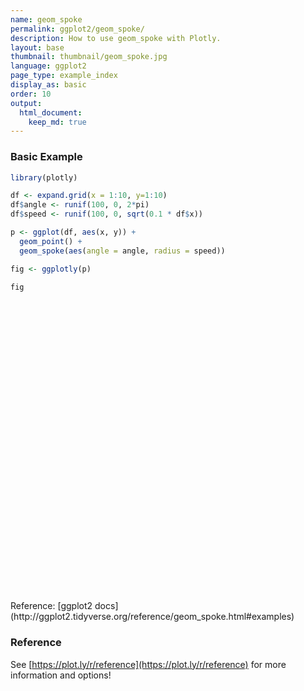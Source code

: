 ```yaml
---
name: geom_spoke
permalink: ggplot2/geom_spoke/
description: How to use geom_spoke with Plotly.
layout: base
thumbnail: thumbnail/geom_spoke.jpg
language: ggplot2
page_type: example_index
display_as: basic
order: 10
output:
  html_document:
    keep_md: true
---
```



### Basic Example


```r
library(plotly)

df <- expand.grid(x = 1:10, y=1:10)
df$angle <- runif(100, 0, 2*pi)
df$speed <- runif(100, 0, sqrt(0.1 * df$x))

p <- ggplot(df, aes(x, y)) +
  geom_point() +
  geom_spoke(aes(angle = angle, radius = speed))

fig <- ggplotly(p)

fig
```

<div id="htmlwidget-0286d17218e89918b6de" style="width:672px;height:480px;" class="plotly html-widget"></div>
<script type="application/json" data-for="htmlwidget-0286d17218e89918b6de">{"x":{"data":[{"x":[1,2,3,4,5,6,7,8,9,10,1,2,3,4,5,6,7,8,9,10,1,2,3,4,5,6,7,8,9,10,1,2,3,4,5,6,7,8,9,10,1,2,3,4,5,6,7,8,9,10,1,2,3,4,5,6,7,8,9,10,1,2,3,4,5,6,7,8,9,10,1,2,3,4,5,6,7,8,9,10,1,2,3,4,5,6,7,8,9,10,1,2,3,4,5,6,7,8,9,10],"y":[1,1,1,1,1,1,1,1,1,1,2,2,2,2,2,2,2,2,2,2,3,3,3,3,3,3,3,3,3,3,4,4,4,4,4,4,4,4,4,4,5,5,5,5,5,5,5,5,5,5,6,6,6,6,6,6,6,6,6,6,7,7,7,7,7,7,7,7,7,7,8,8,8,8,8,8,8,8,8,8,9,9,9,9,9,9,9,9,9,9,10,10,10,10,10,10,10,10,10,10],"text":["x:  1<br />y:  1","x:  2<br />y:  1","x:  3<br />y:  1","x:  4<br />y:  1","x:  5<br />y:  1","x:  6<br />y:  1","x:  7<br />y:  1","x:  8<br />y:  1","x:  9<br />y:  1","x: 10<br />y:  1","x:  1<br />y:  2","x:  2<br />y:  2","x:  3<br />y:  2","x:  4<br />y:  2","x:  5<br />y:  2","x:  6<br />y:  2","x:  7<br />y:  2","x:  8<br />y:  2","x:  9<br />y:  2","x: 10<br />y:  2","x:  1<br />y:  3","x:  2<br />y:  3","x:  3<br />y:  3","x:  4<br />y:  3","x:  5<br />y:  3","x:  6<br />y:  3","x:  7<br />y:  3","x:  8<br />y:  3","x:  9<br />y:  3","x: 10<br />y:  3","x:  1<br />y:  4","x:  2<br />y:  4","x:  3<br />y:  4","x:  4<br />y:  4","x:  5<br />y:  4","x:  6<br />y:  4","x:  7<br />y:  4","x:  8<br />y:  4","x:  9<br />y:  4","x: 10<br />y:  4","x:  1<br />y:  5","x:  2<br />y:  5","x:  3<br />y:  5","x:  4<br />y:  5","x:  5<br />y:  5","x:  6<br />y:  5","x:  7<br />y:  5","x:  8<br />y:  5","x:  9<br />y:  5","x: 10<br />y:  5","x:  1<br />y:  6","x:  2<br />y:  6","x:  3<br />y:  6","x:  4<br />y:  6","x:  5<br />y:  6","x:  6<br />y:  6","x:  7<br />y:  6","x:  8<br />y:  6","x:  9<br />y:  6","x: 10<br />y:  6","x:  1<br />y:  7","x:  2<br />y:  7","x:  3<br />y:  7","x:  4<br />y:  7","x:  5<br />y:  7","x:  6<br />y:  7","x:  7<br />y:  7","x:  8<br />y:  7","x:  9<br />y:  7","x: 10<br />y:  7","x:  1<br />y:  8","x:  2<br />y:  8","x:  3<br />y:  8","x:  4<br />y:  8","x:  5<br />y:  8","x:  6<br />y:  8","x:  7<br />y:  8","x:  8<br />y:  8","x:  9<br />y:  8","x: 10<br />y:  8","x:  1<br />y:  9","x:  2<br />y:  9","x:  3<br />y:  9","x:  4<br />y:  9","x:  5<br />y:  9","x:  6<br />y:  9","x:  7<br />y:  9","x:  8<br />y:  9","x:  9<br />y:  9","x: 10<br />y:  9","x:  1<br />y: 10","x:  2<br />y: 10","x:  3<br />y: 10","x:  4<br />y: 10","x:  5<br />y: 10","x:  6<br />y: 10","x:  7<br />y: 10","x:  8<br />y: 10","x:  9<br />y: 10","x: 10<br />y: 10"],"type":"scatter","mode":"markers","marker":{"autocolorscale":false,"color":"rgba(0,0,0,1)","opacity":1,"size":5.66929133858268,"symbol":"circle","line":{"width":1.88976377952756,"color":"rgba(0,0,0,1)"}},"hoveron":"points","showlegend":false,"xaxis":"x","yaxis":"y","hoverinfo":"text","frame":null},{"x":[1,1.21201313568561,null,2,2.04364206009964,null,3,3.06313703203542,null,4,4.28076952884332,null,5,5.65912964551669,null,6,5.88308628289077,null,7,7.30531054359817,null,8,7.89279009191184,null,9,9.36658329106623,null,10,9.5191847635706,null,1,0.786647942970197,null,2,2.05034850299116,null,3,3.52203895038945,null,4,3.90084493151391,null,5,4.95969391462102,null,6,6.23633583437254,null,7,7.12249932886243,null,8,7.56177396405849,null,9,9.11990787479297,null,10,10.9033142369887,null,1,1.25265881167946,null,2,1.95142878484219,null,3,2.8650293286432,null,4,4.11322558529335,null,5,5.10391919133614,null,6,5.95496391236221,null,7,7.36190058598747,null,8,8.15349478413992,null,9,9.37506242527242,null,10,9.65374319455668,null,1,1.10580376083771,null,2,2.21129227108026,null,3,3.15615848065393,null,4,3.6936648627868,null,5,4.86654293826504,null,6,6.12982259644343,null,7,6.84578636857949,null,8,8.68846704218974,null,9,8.78746277945324,null,10,9.61801646966968,null,1,0.945723218301364,null,2,2.13227611289994,null,3,3.33151807244008,null,4,3.80543271626004,null,5,4.88848735158555,null,6,5.91271682735494,null,7,7.15036572275989,null,8,8.62948684847919,null,9,9.14091201728691,null,10,10.7184626441707,null,1,1.25394924547979,null,2,1.7924596639464,null,3,3.04335885577554,null,4,3.61957837867634,null,5,4.92181785168584,null,6,5.4127864906329,null,7,6.98000297824835,null,8,7.74185828384432,null,9,9.09165259437044,null,10,10.2969595364513,null,1,1.19286502523283,null,2,1.74605406002113,null,3,3.00497097994789,null,4,3.57461862134647,null,5,5.16299734156864,null,6,6.09839836832015,null,7,7.51366023247252,null,8,7.94438723980602,null,9,9.08069872456055,null,10,10.4168028056281,null,1,0.994357233445396,null,2,1.7639698876429,null,3,3.30510084854759,null,4,4.53189028242663,null,5,5.16260565374681,null,6,5.99690542054188,null,7,6.92835313283553,null,8,7.9008286781038,null,9,9.02021078547782,null,10,9.56834204366629,null,1,0.959923274153966,null,2,2.00507000285662,null,3,3.03206296558484,null,4,3.98101546241057,null,5,5.00411010362535,null,6,5.55609014420497,null,7,6.72754942520199,null,8,8.55025115444673,null,9,8.93036022266165,null,10,10.1301138548721,null,1,1.00309256295886,null,2,2.03532307453208,null,3,3.16433931553443,null,4,3.78993459199965,null,5,5.12897724644603,null,6,5.54090874278892,null,7,6.90036141854056,null,8,8.1599155771603,null,9,9.07437960488784,null,10,9.90177285533885],"y":[1,1.10273306194515,null,1,1.05601723052583,null,1,0.995012216025931,null,1,1.20138144482278,null,1,1.1137214725021,null,1,0.826145596128441,null,1,0.288776404785591,null,1,1.72058343655236,null,1,1.20938587398464,null,1,0.928284661914185,null,2,1.86827122281578,null,2,1.87784687605927,null,2,2.07230185156673,null,2,1.88694360266419,null,2,2.01639175638189,null,2,2.70769521825521,null,2,2.41696912264243,null,2,2.67312571096094,null,2,1.94638345448306,null,2,2.03005498683724,null,3,3.04293931117831,null,3,3.16793673852864,null,3,3.13238895998608,null,3,2.99247523477051,null,3,3.06429445873799,null,3,3.24914790046497,null,3,3.64043699843875,null,3,3.38136557986022,null,3,3.2054164160817,null,3,3.36781211586391,null,4,4.19066187440718,null,4,4.19320318360453,null,4,4.18536413758748,null,4,4.0707021981644,null,4,3.86117813052933,null,4,3.82574938490439,null,4,3.92230598809938,null,4,3.91993456468353,null,4,3.36016117211721,null,4,3.94171588333807,null,5,4.94365905475368,null,5,4.87307740336758,null,5,5.11931546013022,null,5,4.92053860767581,null,5,4.9608402369945,null,5,4.74119690714545,null,5,5.12096506154745,null,5,5.23302840642621,null,5,4.08151331921325,null,5,5.04169997776553,null,6,5.93804566765068,null,6,6.31180537865312,null,6,6.06719533480217,null,6,6.10762569541915,null,6,5.45434778549947,null,6,5.93164725163703,null,6,6.7077788609678,null,6,5.7668872347515,null,6,6.20684830118807,null,6,6.44160239287403,null,7,7.08495914340828,null,7,6.77687140254638,null,7,7.00120135682446,null,7,6.65345841357246,null,7,7.00425058884441,null,7,7.05684407673214,null,7,7.60023100103314,null,7,7.07881564065096,null,7,6.43609149051805,null,7,7.12573277636157,null,8,7.81700789586901,null,8,8.03732706678905,null,8,8.10384397714793,null,8,8.0039393164827,null,8,8.19309642937532,null,8,8.01141894628056,null,8,7.5331616933486,null,8,8.13043497121156,null,8,8.00197768508589,null,8,8.4473764827616,null,9,8.77415090909156,null,9,8.70848149743288,null,9,9.468143847497,null,9,8.9682178102477,null,9,9.01297559605831,null,9,9.01906775676526,null,9,9.69216875441844,null,9,8.90605383606829,null,9,8.99432400939956,null,9,8.84338496182923,null,10,10.0179814922855,null,10,10.1653784568943,null,10,9.55462096354851,null,10,9.9824446779962,null,10,9.81513846050909,null,10,10.6171503582646,null,10,9.57274902865151,null,10,10.0799482194669,null,10,9.06838012864114,null,10,9.80333813736137],"text":["angle: 0.451219401<br />speed: 0.235592130<br />x:  1<br />y:  1","angle: 0.451219401<br />speed: 0.235592130<br />x:  1<br />y:  1",null,"angle: 0.908940551<br />speed: 0.071010982<br />x:  2<br />y:  1","angle: 0.908940551<br />speed: 0.071010982<br />x:  2<br />y:  1",null,"angle: 6.204349695<br />speed: 0.063333741<br />x:  3<br />y:  1","angle: 6.204349695<br />speed: 0.063333741<br />x:  3<br />y:  1",null,"angle: 0.622208398<br />speed: 0.345522813<br />x:  4<br />y:  1","angle: 0.622208398<br />speed: 0.345522813<br />x:  4<br />y:  1",null,"angle: 0.170850765<br />speed: 0.668868046<br />x:  5<br />y:  1","angle: 0.170850765<br />speed: 0.668868046<br />x:  5<br />y:  1",null,"angle: 4.120372126<br />speed: 0.209509358<br />x:  6<br />y:  1","angle: 4.120372126<br />speed: 0.209509358<br />x:  6<br />y:  1",null,"angle: 5.117875053<br />speed: 0.773985485<br />x:  7<br />y:  1","angle: 5.117875053<br />speed: 0.773985485<br />x:  7<br />y:  1",null,"angle: 1.718494950<br />speed: 0.728515239<br />x:  8<br />y:  1","angle: 1.718494950<br />speed: 0.728515239<br />x:  8<br />y:  1",null,"angle: 0.518960416<br />speed: 0.422167921<br />x:  9<br />y:  1","angle: 0.518960416<br />speed: 0.422167921<br />x:  9<br />y:  1",null,"angle: 3.289654753<br />speed: 0.486134119<br />x: 10<br />y:  1","angle: 3.289654753<br />speed: 0.486134119<br />x: 10<br />y:  1",null,"angle: 3.694725828<br />speed: 0.250742041<br />x:  1<br />y:  2","angle: 3.694725828<br />speed: 0.250742041<br />x:  1<br />y:  2",null,"angle: 5.103347061<br />speed: 0.132122509<br />x:  2<br />y:  2","angle: 5.103347061<br />speed: 0.132122509<br />x:  2<br />y:  2",null,"angle: 0.137623454<br />speed: 0.527022033<br />x:  3<br />y:  2","angle: 0.137623454<br />speed: 0.527022033<br />x:  3<br />y:  2",null,"angle: 3.992404321<br />speed: 0.150377780<br />x:  4<br />y:  2","angle: 3.992404321<br />speed: 0.150377780<br />x:  4<br />y:  2",null,"angle: 2.755339302<br />speed: 0.043511725<br />x:  5<br />y:  2","angle: 2.755339302<br />speed: 0.043511725<br />x:  5<br />y:  2",null,"angle: 1.248489583<br />speed: 0.746114702<br />x:  6<br />y:  2","angle: 1.248489583<br />speed: 0.746114702<br />x:  6<br />y:  2",null,"angle: 1.285050953<br />speed: 0.434590997<br />x:  7<br />y:  2","angle: 1.285050953<br />speed: 0.434590997<br />x:  7<br />y:  2",null,"angle: 2.147896332<br />speed: 0.803206251<br />x:  8<br />y:  2","angle: 2.147896332<br />speed: 0.803206251<br />x:  8<br />y:  2",null,"angle: 5.862705781<br />speed: 0.131349276<br />x:  9<br />y:  2","angle: 5.862705781<br />speed: 0.131349276<br />x:  9<br />y:  2",null,"angle: 0.033259637<br />speed: 0.903814092<br />x: 10<br />y:  2","angle: 0.033259637<br />speed: 0.903814092<br />x: 10<br />y:  2",null,"angle: 0.168341354<br />speed: 0.256281602<br />x:  1<br />y:  3","angle: 0.168341354<br />speed: 0.256281602<br />x:  1<br />y:  3",null,"angle: 1.852337139<br />speed: 0.174819653<br />x:  2<br />y:  3","angle: 1.852337139<br />speed: 0.174819653<br />x:  2<br />y:  3",null,"angle: 2.365850515<br />speed: 0.189060622<br />x:  3<br />y:  3","angle: 2.365850515<br />speed: 0.189060622<br />x:  3<br />y:  3",null,"angle: 6.216824720<br />speed: 0.113475351<br />x:  4<br />y:  3","angle: 6.216824720<br />speed: 0.113475351<br />x:  4<br />y:  3",null,"angle: 0.554053745<br />speed: 0.122200555<br />x:  5<br />y:  3","angle: 0.554053745<br />speed: 0.122200555<br />x:  5<br />y:  3",null,"angle: 1.749625756<br />speed: 0.253185555<br />x:  6<br />y:  3","angle: 1.749625756<br />speed: 0.253185555<br />x:  6<br />y:  3",null,"angle: 1.056446250<br />speed: 0.735616465<br />x:  7<br />y:  3","angle: 1.056446250<br />speed: 0.735616465<br />x:  7<br />y:  3",null,"angle: 1.188147608<br />speed: 0.411096527<br />x:  8<br />y:  3","angle: 1.188147608<br />speed: 0.411096527<br />x:  8<br />y:  3",null,"angle: 0.501064844<br />speed: 0.427630362<br />x:  9<br />y:  3","angle: 0.501064844<br />speed: 0.427630362<br />x:  9<br />y:  3",null,"angle: 2.326017058<br />speed: 0.505152975<br />x: 10<br />y:  3","angle: 2.326017058<br />speed: 0.505152975<br />x: 10<br />y:  3",null,"angle: 1.064176903<br />speed: 0.218051338<br />x:  1<br />y:  4","angle: 1.064176903<br />speed: 0.218051338<br />x:  1<br />y:  4",null,"angle: 0.740707814<br />speed: 0.286307342<br />x:  2<br />y:  4","angle: 0.740707814<br />speed: 0.286307342<br />x:  2<br />y:  4",null,"angle: 0.870706640<br />speed: 0.242374369<br />x:  3<br />y:  4","angle: 0.870706640<br />speed: 0.242374369<br />x:  3<br />y:  4",null,"angle: 2.914764442<br />speed: 0.314388322<br />x:  4<br />y:  4","angle: 2.914764442<br />speed: 0.314388322<br />x:  4<br />y:  4",null,"angle: 3.946691620<br />speed: 0.192567647<br />x:  5<br />y:  4","angle: 3.946691620<br />speed: 0.192567647<br />x:  5<br />y:  4",null,"angle: 5.352704132<br />speed: 0.217295153<br />x:  6<br />y:  4","angle: 5.352704132<br />speed: 0.217295153<br />x:  6<br />y:  4",null,"angle: 3.608281765<br />speed: 0.172679482<br />x:  7<br />y:  4","angle: 3.608281765<br />speed: 0.172679482<br />x:  7<br />y:  4",null,"angle: 6.167410142<br />speed: 0.693107021<br />x:  8<br />y:  4","angle: 6.167410142<br />speed: 0.693107021<br />x:  8<br />y:  4",null,"angle: 4.391683036<br />speed: 0.674214948<br />x:  9<br />y:  4","angle: 4.391683036<br />speed: 0.674214948<br />x:  9<br />y:  4",null,"angle: 3.293007605<br />speed: 0.386404523<br />x: 10<br />y:  4","angle: 3.293007605<br />speed: 0.386404523<br />x: 10<br />y:  4",null,"angle: 3.945648984<br />speed: 0.078232162<br />x:  1<br />y:  5","angle: 3.945648984<br />speed: 0.078232162<br />x:  1<br />y:  5",null,"angle: 5.518438308<br />speed: 0.183320254<br />x:  2<br />y:  5","angle: 5.518438308<br />speed: 0.183320254<br />x:  2<br />y:  5",null,"angle: 0.345472675<br />speed: 0.352335652<br />x:  3<br />y:  5","angle: 0.345472675<br />speed: 0.352335652<br />x:  3<br />y:  5",null,"angle: 3.529319871<br />speed: 0.210167887<br />x:  4<br />y:  5","angle: 3.529319871<br />speed: 0.210167887<br />x:  4<br />y:  5",null,"angle: 3.479308341<br />speed: 0.118188653<br />x:  5<br />y:  5","angle: 3.479308341<br />speed: 0.118188653<br />x:  5<br />y:  5",null,"angle: 4.387111230<br />speed: 0.273125233<br />x:  6<br />y:  5","angle: 4.387111230<br />speed: 0.273125233<br />x:  6<br />y:  5",null,"angle: 0.677462022<br />speed: 0.192982892<br />x:  7<br />y:  5","angle: 0.677462022<br />speed: 0.192982892<br />x:  7<br />y:  5",null,"angle: 0.354545172<br />speed: 0.671234632<br />x:  8<br />y:  5","angle: 0.354545172<br />speed: 0.671234632<br />x:  8<br />y:  5",null,"angle: 4.864619632<br />speed: 0.929233006<br />x:  9<br />y:  5","angle: 4.864619632<br />speed: 0.929233006<br />x:  9<br />y:  5",null,"angle: 0.057975522<br />speed: 0.719671772<br />x: 10<br />y:  5","angle: 0.057975522<br />speed: 0.719671772<br />x: 10<br />y:  5",null,"angle: 6.043896129<br />speed: 0.261397319<br />x:  1<br />y:  6","angle: 6.043896129<br />speed: 0.261397319<br />x:  1<br />y:  6",null,"angle: 2.158066053<br />speed: 0.374560523<br />x:  2<br />y:  6","angle: 2.158066053<br />speed: 0.374560523<br />x:  2<br />y:  6",null,"angle: 0.997756348<br />speed: 0.079970016<br />x:  3<br />y:  6","angle: 0.997756348<br />speed: 0.079970016<br />x:  3<br />y:  6",null,"angle: 2.865886057<br />speed: 0.395352881<br />x:  4<br />y:  6","angle: 2.865886057<br />speed: 0.395352881<br />x:  4<br />y:  6",null,"angle: 4.570075577<br />speed: 0.551224807<br />x:  5<br />y:  6","angle: 4.570075577<br />speed: 0.551224807<br />x:  5<br />y:  6",null,"angle: 3.257473028<br />speed: 0.591178318<br />x:  6<br />y:  6","angle: 3.257473028<br />speed: 0.591178318<br />x:  6<br />y:  6",null,"angle: 1.599042018<br />speed: 0.708061295<br />x:  7<br />y:  6","angle: 1.599042018<br />speed: 0.708061295<br />x:  7<br />y:  6",null,"angle: 3.876085779<br />speed: 0.347819935<br />x:  8<br />y:  6","angle: 3.876085779<br />speed: 0.347819935<br />x:  8<br />y:  6",null,"angle: 1.153702867<br />speed: 0.226244155<br />x:  9<br />y:  6","angle: 1.153702867<br />speed: 0.226244155<br />x:  9<br />y:  6",null,"angle: 0.978794308<br />speed: 0.532163170<br />x: 10<br />y:  6","angle: 0.978794308<br />speed: 0.532163170<br />x: 10<br />y:  6",null,"angle: 0.414934816<br />speed: 0.210748604<br />x:  1<br />y:  7","angle: 0.414934816<br />speed: 0.210748604<br />x:  1<br />y:  7",null,"angle: 3.862483946<br />speed: 0.338045724<br />x:  2<br />y:  7","angle: 3.862483946<br />speed: 0.338045724<br />x:  2<br />y:  7",null,"angle: 0.237127249<br />speed: 0.005114088<br />x:  3<br />y:  7","angle: 0.237127249<br />speed: 0.005114088<br />x:  3<br />y:  7",null,"angle: 3.825209471<br />speed: 0.548671476<br />x:  4<br />y:  7","angle: 3.825209471<br />speed: 0.548671476<br />x:  4<br />y:  7",null,"angle: 0.026071749<br />speed: 0.163052755<br />x:  5<br />y:  7","angle: 0.026071749<br />speed: 0.163052755<br />x:  5<br />y:  7",null,"angle: 0.523856000<br />speed: 0.113637529<br />x:  6<br />y:  7","angle: 0.523856000<br />speed: 0.113637529<br />x:  6<br />y:  7",null,"angle: 0.862961476<br />speed: 0.790015246<br />x:  7<br />y:  7","angle: 0.862961476<br />speed: 0.790015246<br />x:  7<br />y:  7",null,"angle: 2.185274563<br />speed: 0.096460792<br />x:  8<br />y:  7","angle: 2.185274563<br />speed: 0.096460792<br />x:  8<br />y:  7",null,"angle: 4.854529965<br />speed: 0.569653483<br />x:  9<br />y:  7","angle: 4.854529965<br />speed: 0.569653483<br />x:  9<br />y:  7",null,"angle: 0.292979126<br />speed: 0.435354235<br />x: 10<br />y:  7","angle: 0.292979126<br />speed: 0.435354235<br />x: 10<br />y:  7",null,"angle: 4.681562628<br />speed: 0.183079084<br />x:  1<br />y:  8","angle: 4.681562628<br />speed: 0.183079084<br />x:  1<br />y:  8",null,"angle: 2.984746260<br />speed: 0.238963436<br />x:  2<br />y:  8","angle: 2.984746260<br />speed: 0.238963436<br />x:  2<br />y:  8",null,"angle: 0.328060734<br />speed: 0.322288845<br />x:  3<br />y:  8","angle: 0.328060734<br />speed: 0.322288845<br />x:  3<br />y:  8",null,"angle: 0.007406122<br />speed: 0.531904870<br />x:  4<br />y:  8","angle: 0.007406122<br />speed: 0.531904870<br />x:  4<br />y:  8",null,"angle: 0.870909110<br />speed: 0.252441735<br />x:  5<br />y:  8","angle: 0.870909110<br />speed: 0.252441735<br />x:  5<br />y:  8",null,"angle: 1.835443652<br />speed: 0.011830839<br />x:  6<br />y:  8","angle: 1.835443652<br />speed: 0.011830839<br />x:  6<br />y:  8",null,"angle: 4.560104634<br />speed: 0.472304222<br />x:  7<br />y:  8","angle: 4.560104634<br />speed: 0.472304222<br />x:  7<br />y:  8",null,"angle: 2.220864749<br />speed: 0.163854304<br />x:  8<br />y:  8","angle: 2.220864749<br />speed: 0.163854304<br />x:  8<br />y:  8",null,"angle: 0.097542417<br />speed: 0.020307316<br />x:  9<br />y:  8","angle: 0.097542417<br />speed: 0.020307316<br />x:  9<br />y:  8",null,"angle: 2.338314814<br />speed: 0.621670579<br />x: 10<br />y:  8","angle: 2.338314814<br />speed: 0.621670579<br />x: 10<br />y:  8",null,"angle: 4.536767947<br />speed: 0.229377322<br />x:  1<br />y:  9","angle: 4.536767947<br />speed: 0.229377322<br />x:  1<br />y:  9",null,"angle: 4.729778929<br />speed: 0.291562587<br />x:  2<br />y:  9","angle: 4.729778929<br />speed: 0.291562587<br />x:  2<br />y:  9",null,"angle: 1.502413558<br />speed: 0.469240552<br />x:  3<br />y:  9","angle: 1.502413558<br />speed: 0.469240552<br />x:  3<br />y:  9",null,"angle: 4.173933122<br />speed: 0.037020538<br />x:  4<br />y:  9","angle: 4.173933122<br />speed: 0.037020538<br />x:  4<br />y:  9",null,"angle: 1.264038417<br />speed: 0.013610990<br />x:  5<br />y:  9","angle: 1.264038417<br />speed: 0.013610990<br />x:  5<br />y:  9",null,"angle: 3.098664923<br />speed: 0.444319186<br />x:  6<br />y:  9","angle: 3.098664923<br />speed: 0.444319186<br />x:  6<br />y:  9",null,"angle: 1.945789519<br />speed: 0.743859463<br />x:  7<br />y:  9","angle: 1.945789519<br />speed: 0.743859463<br />x:  7<br />y:  9",null,"angle: 6.114082589<br />speed: 0.558213413<br />x:  8<br />y:  9","angle: 6.114082589<br />speed: 0.558213413<br />x:  8<br />y:  9",null,"angle: 3.222917896<br />speed: 0.069870705<br />x:  9<br />y:  9","angle: 3.222917896<br />speed: 0.069870705<br />x:  9<br />y:  9",null,"angle: 5.405623062<br />speed: 0.203612095<br />x: 10<br />y:  9","angle: 5.405623062<br />speed: 0.203612095<br />x: 10<br />y:  9",null,"angle: 1.400476695<br />speed: 0.018245493<br />x:  1<br />y: 10","angle: 1.400476695<br />speed: 0.018245493<br />x:  1<br />y: 10",null,"angle: 1.360368896<br />speed: 0.169108703<br />x:  2<br />y: 10","angle: 1.360368896<br />speed: 0.169108703<br />x:  2<br />y: 10",null,"angle: 5.065878063<br />speed: 0.474731394<br />x:  3<br />y: 10","angle: 5.065878063<br />speed: 0.474731394<br />x:  3<br />y: 10",null,"angle: 3.224969652<br />speed: 0.210797687<br />x:  4<br />y: 10","angle: 3.224969652<br />speed: 0.210797687<br />x:  4<br />y: 10",null,"angle: 5.321567288<br />speed: 0.225408338<br />x:  5<br />y: 10","angle: 5.321567288<br />speed: 0.225408338<br />x:  5<br />y: 10",null,"angle: 2.210374800<br />speed: 0.769180959<br />x:  6<br />y: 10","angle: 2.210374800<br />speed: 0.769180959<br />x:  6<br />y: 10",null,"angle: 4.483275386<br />speed: 0.438715442<br />x:  7<br />y: 10","angle: 4.483275386<br />speed: 0.438715442<br />x:  7<br />y: 10",null,"angle: 0.463599737<br />speed: 0.178786771<br />x:  8<br />y: 10","angle: 0.463599737<br />speed: 0.178786771<br />x:  8<br />y: 10",null,"angle: 4.792058994<br />speed: 0.934584352<br />x:  9<br />y: 10","angle: 4.792058994<br />speed: 0.934584352<br />x:  9<br />y: 10",null,"angle: 4.249163654<br />speed: 0.219828252<br />x: 10<br />y: 10","angle: 4.249163654<br />speed: 0.219828252<br />x: 10<br />y: 10"],"type":"scatter","mode":"lines","line":{"width":1.88976377952756,"color":"rgba(0,0,0,1)","dash":"solid"},"hoveron":"points","showlegend":false,"xaxis":"x","yaxis":"y","hoverinfo":"text","frame":null}],"layout":{"margin":{"t":26.2283105022831,"r":7.30593607305936,"b":40.1826484018265,"l":48.9497716894977},"plot_bgcolor":"rgba(235,235,235,1)","paper_bgcolor":"rgba(255,255,255,1)","font":{"color":"rgba(0,0,0,1)","family":"","size":14.6118721461187},"xaxis":{"domain":[0,1],"automargin":true,"type":"linear","autorange":false,"range":[0.280814628269271,11.4091475516896],"tickmode":"array","ticktext":["3","6","9"],"tickvals":[3,6,9],"categoryorder":"array","categoryarray":["3","6","9"],"nticks":null,"ticks":"outside","tickcolor":"rgba(51,51,51,1)","ticklen":3.65296803652968,"tickwidth":0.66417600664176,"showticklabels":true,"tickfont":{"color":"rgba(77,77,77,1)","family":"","size":11.689497716895},"tickangle":-0,"showline":false,"linecolor":null,"linewidth":0,"showgrid":true,"gridcolor":"rgba(255,255,255,1)","gridwidth":0.66417600664176,"zeroline":false,"anchor":"y","title":{"text":"x","font":{"color":"rgba(0,0,0,1)","family":"","size":14.6118721461187}},"hoverformat":".2f"},"yaxis":{"domain":[0,1],"automargin":true,"type":"linear","autorange":false,"range":[-0.227642292888359,11.1335690559386],"tickmode":"array","ticktext":["0.0","2.5","5.0","7.5","10.0"],"tickvals":[0,2.5,5,7.5,10],"categoryorder":"array","categoryarray":["0.0","2.5","5.0","7.5","10.0"],"nticks":null,"ticks":"outside","tickcolor":"rgba(51,51,51,1)","ticklen":3.65296803652968,"tickwidth":0.66417600664176,"showticklabels":true,"tickfont":{"color":"rgba(77,77,77,1)","family":"","size":11.689497716895},"tickangle":-0,"showline":false,"linecolor":null,"linewidth":0,"showgrid":true,"gridcolor":"rgba(255,255,255,1)","gridwidth":0.66417600664176,"zeroline":false,"anchor":"x","title":{"text":"y","font":{"color":"rgba(0,0,0,1)","family":"","size":14.6118721461187}},"hoverformat":".2f"},"shapes":[{"type":"rect","fillcolor":null,"line":{"color":null,"width":0,"linetype":[]},"yref":"paper","xref":"paper","x0":0,"x1":1,"y0":0,"y1":1}],"showlegend":false,"legend":{"bgcolor":"rgba(255,255,255,1)","bordercolor":"transparent","borderwidth":1.88976377952756,"font":{"color":"rgba(0,0,0,1)","family":"","size":11.689497716895}},"hovermode":"closest","barmode":"relative"},"config":{"doubleClick":"reset","showSendToCloud":false},"source":"A","attrs":{"4d56add77df":{"x":{},"y":{},"type":"scatter"},"4d5636505feb":{"angle":{},"radius":{},"x":{},"y":{}}},"cur_data":"4d56add77df","visdat":{"4d56add77df":["function (y) ","x"],"4d5636505feb":["function (y) ","x"]},"highlight":{"on":"plotly_click","persistent":false,"dynamic":false,"selectize":false,"opacityDim":0.2,"selected":{"opacity":1},"debounce":0},"shinyEvents":["plotly_hover","plotly_click","plotly_selected","plotly_relayout","plotly_brushed","plotly_brushing","plotly_clickannotation","plotly_doubleclick","plotly_deselect","plotly_afterplot","plotly_sunburstclick"],"base_url":"https://plot.ly"},"evals":[],"jsHooks":[]}</script>
Reference: [ggplot2 docs](http://ggplot2.tidyverse.org/reference/geom_spoke.html#examples)

### Reference

See [https://plot.ly/r/reference](https://plot.ly/r/reference) for more information and options!

